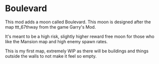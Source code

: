 # Boulevard

This mod adds a moon called Boulevard. This moon is designed after the map ttt_67thway from the game Garry's Mod.

It's meant to be a high risk, slightly higher reward free moon for those who like the Mansion map and high enemy spawn rates.

This is my first map, extremely WIP as there will be buildings and things outside the walls to not make it feel so empty.